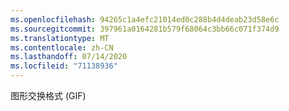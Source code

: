 ```yaml
---
ms.openlocfilehash: 94265c1a4efc21014ed0c288b4d4deab23d58e6c
ms.sourcegitcommit: 397961a0164281b579f68064c3bb66c071f374d9
ms.translationtype: MT
ms.contentlocale: zh-CN
ms.lasthandoff: 07/14/2020
ms.locfileid: "71138936"
---
```

图形交换格式 (GIF)